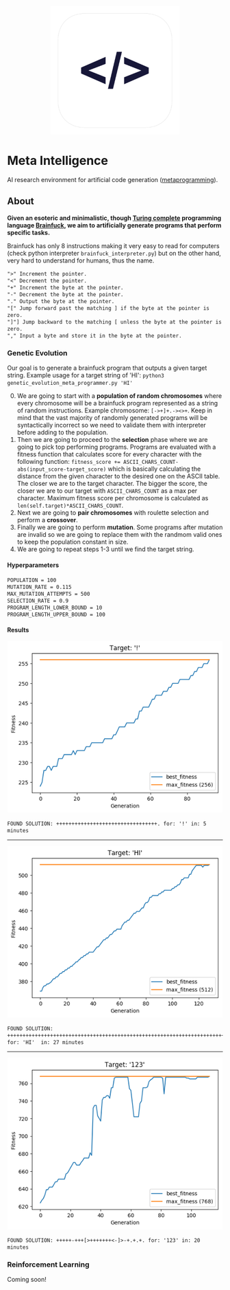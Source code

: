 <h3 align="center">
  <img src="assets/meta_intelligence_icon_web.png" width="300">
</h3>

# Meta Intelligence

AI research environment for artificial code generation ([metaprogramming](https://en.wikipedia.org/wiki/Metaprogramming)).

## About
**Given an esoteric and minimalistic, though [Turing complete](https://en.wikipedia.org/wiki/Turing_completeness) programming language [Brainfuck](https://en.wikipedia.org/wiki/Brainfuck), we aim to artificially generate programs that perform specific tasks.**


Brainfuck has only 8 instructions making it very easy to read for computers (check python interpreter `brainfuck_interpreter.py`) but on the other hand, very hard to understand for humans, thus the name.


	">" Increment the pointer.
	"<" Decrement the pointer.
	"+" Increment the byte at the pointer.
	"-" Decrement the byte at the pointer.
	"." Output the byte at the pointer.
	"[" Jump forward past the matching ] if the byte at the pointer is zero.
	"]"] Jump backward to the matching [ unless the byte at the pointer is zero.
	"," Input a byte and store it in the byte at the pointer.



### Genetic Evolution

Our goal is to generate a brainfuck program that outputs a given target string. Example usage for a target string of 'HI': `python3 genetic_evolution_meta_programmer.py 'HI'` 

0. We are going to start with a **population of random chromosomes** where every chromosome will be a brainfuck program represented as a string of random instructions. Example chromosome: `[->+]+.-><>+`. Keep in mind that the vast majority of randomly generated programs will be syntactically incorrect so we need to validate them with interpreter before adding to the population.
1. Then we are going to proceed to the **selection** phase where we are going to pick top performing programs. Programs are evaluated with a fitness function that calculates score for every character with the following function: `fitness_score += ASCII_CHARS_COUNT-abs(input_score-target_score)` which is basically calculating the distance from the given character to the desired one on the ASCII table. The closer we are to the target character. The bigger the score, the closer we are to our target with `ASCII_CHARS_COUNT` as a max per character. Maximum fitness score per chromosome is calculated as `len(self.target)*ASCII_CHARS_COUNT`.
2. Next we are going to **pair chromosomes** with roulette selection and perform a **crossover**.
3. Finally we are going to perform **mutation**. Some programs after mutation are invalid so we are going to replace them with the randmom valid ones to keep the population constant in size.
4. We are going to repeat steps 1-3 until we find the target string.

#### Hyperparameters

	POPULATION = 100
	MUTATION_RATE = 0.115
	MAX_MUTATION_ATTEMPTS = 500
	SELECTION_RATE = 0.9
	PROGRAM_LENGTH_LOWER_BOUND = 10
	PROGRAM_LENGTH_UPPER_BOUND = 100

#### Results
<img src="output/'!'.png">

	FOUND SOLUTION: +++++++++++++++++++++++++++++++++. for: '!' in: 5 minutes

---
	
<img src="output/'HI'.png">
	
	FOUND SOLUTION: ++++++++++++++++++++++++++++++++++++++++++++++++++++++++++++++++++++++++.+. for: 'HI'  in: 27 minutes

---
<img src="output/'123'.png">
	
	FOUND SOLUTION: +++++-+++[>+++++++<-]>-+.+.+. for: '123' in: 20 minutes


### Reinforcement Learning
Coming soon!
